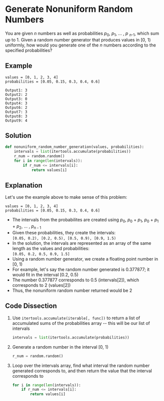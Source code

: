 # Generate Nonuniform Random Numbers
You are given _n_ numbers as well as probabilities _p_<sub>0</sub>, _p_<sub>1</sub>, ... , _p_ <sub>_n_-1</sub>, which sum up to 1. Given a random number generator that produces values in [0, 1) uniformly, how would you generate one of the _n_ numbers according to the specified probabilities?  
  
## Example
```
values = [0, 1, 2, 3, 4]
probabilities = [0.05, 0.15, 0.3, 0.4, 0.6]

Output1: 3
Output2: 2
Output3: 0
Output4: 3
Output6: 2
Output7: 3
Output8: 3
Output9: 4
```
  
## Solution
```python
def nonuniform_random_number_generation(values, probabilities):
    intervals = list(itertools.accumulate(probabilities))
    r_num = random.random()
    for i in range(len(intervals)):
        if r_num <= intervals[i]:
            return values[i]
```
  
## Explanation
Let's use the example above to make sense of this problem:  
```
values = [0, 1, 2, 3, 4]
probabilities = [0.05, 0.15, 0.3, 0.4, 0.6]
```
* The intervals from the probabilites are created using _p_<sub>0</sub>, _p_<sub>0</sub> + _p_<sub>1</sub>, _p_<sub>0</sub> + _p_<sub>1</sub> + _p_<sub>2</sub>, ... , _p_<sub>_n_ - 1</sub>  
* Given these probabilities, they create the intervals:  
    ```[0.05, 0.2), [0.2, 0.5), [0.5, 0.9), [0.9, 1.5)```
* In the solution, the intervals are represented as an array of the same length as the values and probabilities:  
    ```[0.05, 0.2, 0.5, 0.9, 1.5]```
* Using a random number generator, we create a floating point number in [0, 1)  
* For example, let's say the random number generated is 0.377877; it would fit in the interval [0.2, 0.5)  
* The number 0.377877 corresponds to 0.5 (intervals[2]), which corresponds to 2 (values[2])  
* Thus, the nonuniform random number returned would be 2  
  
## Code Dissection
1. Use ```itertools.accumulate(iterable[, func])``` to return a list of accumulated sums of the probabilities array -- this will be our list of intervals  
    ```python
    intervals = list(itertools.accumulate(probabilities))
    ```
2. Generate a random number in the interval [0, 1)  
    ```python
    r_num = random.random()
    ```
3. Loop over the intervals array, find what interval the random number generated corresponds to, and then return the value that the interval corresponds to  
    ```python
    for i in range(len(intervals)):
        if r_num <= intervals[i]:
            return values[i]
    ```